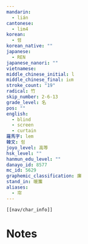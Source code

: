 ```yaml
---
mandarin:
  - lián
cantonese:
  - lim4
korean:
  - 렴
korean_native: ""
japanese:
  - REN
japanese_nanori: ""
vietnamese:
middle_chinese_initial: l
middle_chinese_final: iᴇm
stroke_count: "19"
radical: 竹
skip_number: 2-6-13
grade_level: 名
pos: ""
english:
  - blind
  - screen
  - curtain
羅馬字: lem
韓文: 럼
joyo_level: 高等
hsk_level: ""
hanmun_edu_level: ""
danayo_id: 8577
mc_id: 5629
graphemic_classification: 廉
stand_in: 暖簾
aliases:
  - 帘
---
```

```meta-bind-embed
[[nav/char_info]]
```

# Notes
